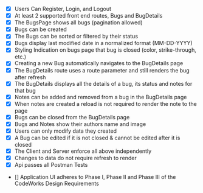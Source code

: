 * [X] Users Can Register, Login, and Logout
* [X] At least 2 supported front end routes, Bugs and BugDetails
* [X] The BugsPage shows all bugs (pagination allowed)
* [X] Bugs can be created
* [X] The Bugs can be sorted or filtered by their status
* [X] Bugs display last modified date in a normalized format (MM-DD-YYYY)
* [X] Styling Indication on bugs page that bug is closed (color, strike-through, etc.)
* [X] Creating a new Bug automatically navigates to the BugDetails page
* [X] The BugDetails route uses a route parameter and still renders the bug after refresh
* [X] The BugDetails displays all the details of a bug, its status and notes for that bug
* [X] Notes can be added and removed from a bug in the BugDetails page
* [X] When notes are created a reload is not required to render the note to the page
* [X] Bugs can be closed from the BugDetails page
* [X] Bugs and Notes show their authors name and image
* [X] Users can only modify data they created
* [X] A Bug can be edited if it is not closed & cannot be edited after it is closed
* [X] The Client and Server enforce all above independently
* [X] Changes to data do not require refresh to render
* [X] Api passes all Postman Tests
* [] Application UI adheres to Phase I, Phase II and Phase III of the CodeWorks Design Requirements